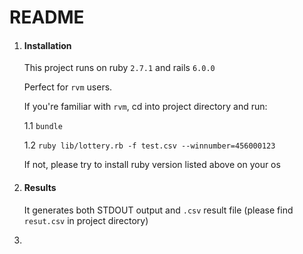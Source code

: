 # README

1. #### Installation
    This project runs on ruby `2.7.1` and rails `6.0.0` 
    
    Perfect for `rvm` users.
     
    If you're familiar with `rvm`, cd into project directory
    and run:

    1.1 `bundle`
     
    1.2 `ruby lib/lottery.rb -f test.csv --winnumber=456000123`
    
    If not, please try to install ruby version listed above on your os
     
 2. #### Results
    It generates both STDOUT output and `.csv` result file (please find `resut.csv` in project directory)
 
 3.
 